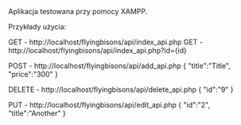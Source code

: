 Aplikacja testowana przy pomocy XAMPP.


Przykłady użycia:

GET - http://localhost/flyingbisons/api/index_api.php
GET - http://localhost/flyingbisons/api/index_api.php?id={id}


POST - http://localhost/flyingbisons/api/add_api.php
{
    "title":"Title",
    "price":"300"
}


DELETE - http://localhost/flyingbisons/api/delete_api.php
{
    "id":"9"
}


PUT - http://localhost/flyingbisons/api/edit_api.php
{
    "id":"2",
    "title":"Another"
}
